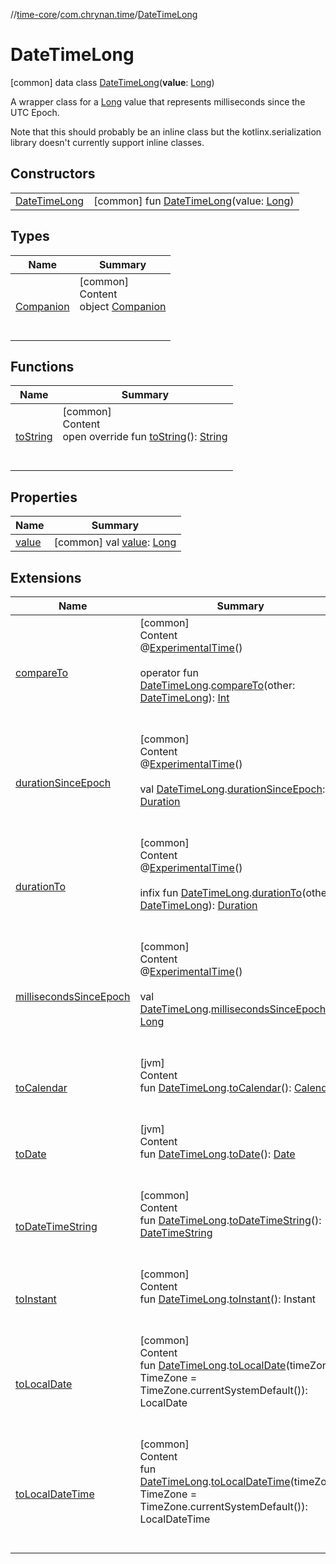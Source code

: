 //[time-core](../../../index.md)/[com.chrynan.time](../index.md)/[DateTimeLong](index.md)



# DateTimeLong  
 [common] data class [DateTimeLong](index.md)(**value**: [Long](https://kotlinlang.org/api/latest/jvm/stdlib/kotlin/-long/index.html))

A wrapper class for a [Long](https://kotlinlang.org/api/latest/jvm/stdlib/kotlin/-long/index.html) value that represents milliseconds since the UTC Epoch.



Note that this should probably be an inline class but the kotlinx.serialization library doesn't currently support inline classes.

   


## Constructors  
  
| | |
|---|---|
| <a name="com.chrynan.time/DateTimeLong/DateTimeLong/#kotlin.Long/PointingToDeclaration/"></a>[DateTimeLong](-date-time-long.md)| <a name="com.chrynan.time/DateTimeLong/DateTimeLong/#kotlin.Long/PointingToDeclaration/"></a> [common] fun [DateTimeLong](-date-time-long.md)(value: [Long](https://kotlinlang.org/api/latest/jvm/stdlib/kotlin/-long/index.html))   <br>|


## Types  
  
|  Name |  Summary | 
|---|---|
| <a name="com.chrynan.time/DateTimeLong.Companion///PointingToDeclaration/"></a>[Companion](-companion/index.md)| <a name="com.chrynan.time/DateTimeLong.Companion///PointingToDeclaration/"></a>[common]  <br>Content  <br>object [Companion](-companion/index.md)  <br><br><br>|


## Functions  
  
|  Name |  Summary | 
|---|---|
| <a name="com.chrynan.time/DateTimeLong/toString/#/PointingToDeclaration/"></a>[toString](to-string.md)| <a name="com.chrynan.time/DateTimeLong/toString/#/PointingToDeclaration/"></a>[common]  <br>Content  <br>open override fun [toString](to-string.md)(): [String](https://kotlinlang.org/api/latest/jvm/stdlib/kotlin/-string/index.html)  <br><br><br>|


## Properties  
  
|  Name |  Summary | 
|---|---|
| <a name="com.chrynan.time/DateTimeLong/value/#/PointingToDeclaration/"></a>[value](value.md)| <a name="com.chrynan.time/DateTimeLong/value/#/PointingToDeclaration/"></a> [common] val [value](value.md): [Long](https://kotlinlang.org/api/latest/jvm/stdlib/kotlin/-long/index.html)   <br>|


## Extensions  
  
|  Name |  Summary | 
|---|---|
| <a name="com.chrynan.time//compareTo/com.chrynan.time.DateTimeLong#com.chrynan.time.DateTimeLong/PointingToDeclaration/"></a>[compareTo](../compare-to.md)| <a name="com.chrynan.time//compareTo/com.chrynan.time.DateTimeLong#com.chrynan.time.DateTimeLong/PointingToDeclaration/"></a>[common]  <br>Content  <br>@[ExperimentalTime](https://kotlinlang.org/api/latest/jvm/stdlib/kotlin.time/-experimental-time/index.html)()  <br>  <br>operator fun [DateTimeLong](index.md).[compareTo](../compare-to.md)(other: [DateTimeLong](index.md)): [Int](https://kotlinlang.org/api/latest/jvm/stdlib/kotlin/-int/index.html)  <br><br><br>|
| <a name="com.chrynan.time//durationSinceEpoch/com.chrynan.time.DateTimeLong#/PointingToDeclaration/"></a>[durationSinceEpoch](../duration-since-epoch.md)| <a name="com.chrynan.time//durationSinceEpoch/com.chrynan.time.DateTimeLong#/PointingToDeclaration/"></a>[common]  <br>Content  <br>@[ExperimentalTime](https://kotlinlang.org/api/latest/jvm/stdlib/kotlin.time/-experimental-time/index.html)()  <br>  <br>val [DateTimeLong](index.md).[durationSinceEpoch](../duration-since-epoch.md): [Duration](https://kotlinlang.org/api/latest/jvm/stdlib/kotlin.time/-duration/index.html)  <br><br><br>|
| <a name="com.chrynan.time//durationTo/com.chrynan.time.DateTimeLong#com.chrynan.time.DateTimeLong/PointingToDeclaration/"></a>[durationTo](../duration-to.md)| <a name="com.chrynan.time//durationTo/com.chrynan.time.DateTimeLong#com.chrynan.time.DateTimeLong/PointingToDeclaration/"></a>[common]  <br>Content  <br>@[ExperimentalTime](https://kotlinlang.org/api/latest/jvm/stdlib/kotlin.time/-experimental-time/index.html)()  <br>  <br>infix fun [DateTimeLong](index.md).[durationTo](../duration-to.md)(other: [DateTimeLong](index.md)): [Duration](https://kotlinlang.org/api/latest/jvm/stdlib/kotlin.time/-duration/index.html)  <br><br><br>|
| <a name="com.chrynan.time//millisecondsSinceEpoch/com.chrynan.time.DateTimeLong#/PointingToDeclaration/"></a>[millisecondsSinceEpoch](../milliseconds-since-epoch.md)| <a name="com.chrynan.time//millisecondsSinceEpoch/com.chrynan.time.DateTimeLong#/PointingToDeclaration/"></a>[common]  <br>Content  <br>@[ExperimentalTime](https://kotlinlang.org/api/latest/jvm/stdlib/kotlin.time/-experimental-time/index.html)()  <br>  <br>val [DateTimeLong](index.md).[millisecondsSinceEpoch](../milliseconds-since-epoch.md): [Long](https://kotlinlang.org/api/latest/jvm/stdlib/kotlin/-long/index.html)  <br><br><br>|
| <a name="com.chrynan.time//toCalendar/com.chrynan.time.DateTimeLong#/PointingToDeclaration/"></a>[toCalendar](../to-calendar.md)| <a name="com.chrynan.time//toCalendar/com.chrynan.time.DateTimeLong#/PointingToDeclaration/"></a>[jvm]  <br>Content  <br>fun [DateTimeLong](index.md#%5Bcom.chrynan.time%2FDateTimeLong%2F%2F%2FPointingToDeclaration%2F%5D%2FExtensions%2F-1506734136).[toCalendar](../to-calendar.md)(): [Calendar](https://docs.oracle.com/javase/8/docs/api/java/util/Calendar.html)  <br><br><br>|
| <a name="com.chrynan.time//toDate/com.chrynan.time.DateTimeLong#/PointingToDeclaration/"></a>[toDate](../to-date.md)| <a name="com.chrynan.time//toDate/com.chrynan.time.DateTimeLong#/PointingToDeclaration/"></a>[jvm]  <br>Content  <br>fun [DateTimeLong](index.md#%5Bcom.chrynan.time%2FDateTimeLong%2F%2F%2FPointingToDeclaration%2F%5D%2FExtensions%2F-1506734136).[toDate](../to-date.md)(): [Date](https://docs.oracle.com/javase/8/docs/api/java/util/Date.html)  <br><br><br>|
| <a name="com.chrynan.time//toDateTimeString/com.chrynan.time.DateTimeLong#/PointingToDeclaration/"></a>[toDateTimeString](../to-date-time-string.md)| <a name="com.chrynan.time//toDateTimeString/com.chrynan.time.DateTimeLong#/PointingToDeclaration/"></a>[common]  <br>Content  <br>fun [DateTimeLong](index.md).[toDateTimeString](../to-date-time-string.md)(): [DateTimeString](../-date-time-string/index.md)  <br><br><br>|
| <a name="com.chrynan.time//toInstant/com.chrynan.time.DateTimeLong#/PointingToDeclaration/"></a>[toInstant](../to-instant.md)| <a name="com.chrynan.time//toInstant/com.chrynan.time.DateTimeLong#/PointingToDeclaration/"></a>[common]  <br>Content  <br>fun [DateTimeLong](index.md).[toInstant](../to-instant.md)(): Instant  <br><br><br>|
| <a name="com.chrynan.time//toLocalDate/com.chrynan.time.DateTimeLong#kotlinx.datetime.TimeZone/PointingToDeclaration/"></a>[toLocalDate](../to-local-date.md)| <a name="com.chrynan.time//toLocalDate/com.chrynan.time.DateTimeLong#kotlinx.datetime.TimeZone/PointingToDeclaration/"></a>[common]  <br>Content  <br>fun [DateTimeLong](index.md).[toLocalDate](../to-local-date.md)(timeZone: TimeZone = TimeZone.currentSystemDefault()): LocalDate  <br><br><br>|
| <a name="com.chrynan.time//toLocalDateTime/com.chrynan.time.DateTimeLong#kotlinx.datetime.TimeZone/PointingToDeclaration/"></a>[toLocalDateTime](../to-local-date-time.md)| <a name="com.chrynan.time//toLocalDateTime/com.chrynan.time.DateTimeLong#kotlinx.datetime.TimeZone/PointingToDeclaration/"></a>[common]  <br>Content  <br>fun [DateTimeLong](index.md).[toLocalDateTime](../to-local-date-time.md)(timeZone: TimeZone = TimeZone.currentSystemDefault()): LocalDateTime  <br><br><br>|

